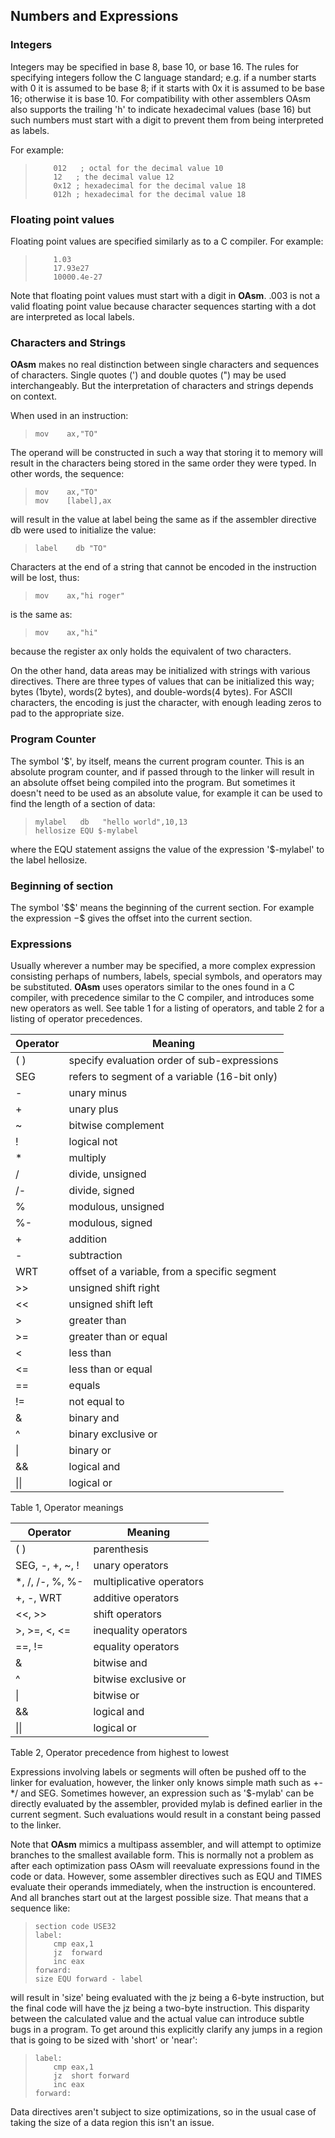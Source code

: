 ## Numbers and Expressions


### Integers
 

 
 Integers may be specified in base 8, base 10, or base 16.  The rules for specifying integers follow the C language standard; e.g. if a number starts with 0 it is assumed to be base 8; if it starts with 0x it is assumed to be base 16; otherwise it is base 10.  For compatibility with other assemblers OAsm also supports the trailing 'h' to indicate hexadecimal values (base 16) but such numbers must start with a digit to prevent them from being interpreted as labels.
 
 For example:
 
>         012   ; octal for the decimal value 10
>         12   ; the decimal value 12
>         0x12 ; hexadecimal for the decimal value 18
>         012h ; hexadecimal for the decimal value 18


### Floating point values

 Floating point values are specified similarly as to a C compiler.  For example:
 
>         1.03
>         17.93e27
>         10000.4e-27
 
 Note that floating point values must start with a digit in **OAsm**.  .003 is not a valid floating point value because character sequences starting with a dot are interpreted as local labels.


### Characters and Strings

 **OAsm** makes no real distinction between single characters and sequences of characters.  Single quotes (') and double quotes (")  may be used interchangeably.  But the interpretation of characters and strings depends on context.
 
 When used in an instruction:
 
>     mov    ax,"TO"
 
 The operand will be constructed in such a way that storing it to memory will result in the characters being stored in the same order they were typed.  In other words, the sequence:
 
>     mov    ax,"TO"
>     mov    [label],ax
 
 will result in the value at label being the same as if the assembler directive db were used to initialize the value:
 
>     label    db "TO"
 
 Characters at the end of a string that cannot be encoded in the instruction will be lost, thus:
 
>     mov    ax,"hi roger"
 
 is the same as:
 
>     mov    ax,"hi"
 
 because the register ax only holds the equivalent of two characters. 
 
 On the other hand, data areas may be initialized with strings with various directives.  There are three types of values that can be initialized this way; bytes (1byte), words(2 bytes), and double-words(4 bytes).  For ASCII characters, the encoding is just the character, with enough leading zeros to pad to the appropriate size.


### Program Counter

 The symbol '$', by itself, means the current program counter.  This is an absolute program counter, and if passed through to the linker will result in an absolute offset being compiled into the program.  But sometimes it doesn't need to be used as an absolute value, for example it can be used to find the length of a section of data:
 
>     mylabel   db   "hello world",10,13
>     hellosize EQU $-mylabel
 
 where the EQU statement assigns the value of the expression '$-mylabel' to the label hellosize.


### Beginning of section

 
 The symbol '$$' means the beginning of the current section.  For example the expression $-$$ gives the offset into the current section.


### Expressions

 
 Usually wherever a number may be specified, a more complex expression consisting perhaps of numbers, labels, special symbols, and operators may be substituted.  **OAsm** uses operators similar to the ones found in a C compiler, with precedence similar to the C compiler, and introduces some new operators as well.  See table 1 for a listing of operators, and table 2 for a listing of operator precedences.
 
    

|Operator |Meaning |
|--- |--- |
|( )|specify evaluation order of sub-expressions|
|SEG|refers to segment of a variable (16-bit only)|
|-|unary minus|
|+|unary plus|
|~|bitwise complement|
|!|logical not|
|\*|multiply|
|/|divide, unsigned|
|/-|divide, signed|
|%|modulous, unsigned|
|%-|modulous, signed|
|+|addition|
|-|subtraction|
|WRT|offset of a variable, from a specific segment|
|>>|unsigned shift right|
|<<|unsigned shift left|
|>|greater than|
|>=|greater than or equal|
|<|less than|
|<=|less than or equal|
|==|equals|
|!=|not equal to|
|&|binary and|
|^|binary exclusive or|
|\||binary or|
|&&|logical and|
|\|\||logical or|   

  
  Table 1, Operator meanings
  
     

|Operator |Meaning |
|--- |--- |
|( )|parenthesis|
|SEG, -, +, ~, !|unary operators|
|\*, /, /-, %, %-|multiplicative operators|
|+, -, WRT|additive operators|
|<<, >>|shift operators|
|>, >=, <, <=|inequality operators|
|==, !=|equality operators|
|&|bitwise and|
|^|bitwise exclusive or|
|\||bitwise or|
|&&|logical and|
|\|\||logical or|   

  
  
 Table 2, Operator precedence from highest to lowest
 
 Expressions involving labels or segments will often be pushed off to the linker for evaluation, however, the linker only knows simple math such as +-\*/ and SEG.  Sometimes however, an expression such as '$-mylab' can be directly evaluated by the assembler, provided mylab is defined earlier in the current segment.  Such evaluations would result in a constant being passed to the linker.
 
 Note that **OAsm** mimics a multipass assembler, and will attempt to optimize branches to the smallest available form.  This is normally not a problem as after each optimization pass OAsm will reevaluate expressions found in the code or data.  However, some assembler directives such as EQU and TIMES evaluate their operands immediately, when the instruction is encountered.  And all branches start out at the largest possible size.  That means that a sequence like:
 
>     section code USE32
>     label:
>         cmp eax,1
>         jz  forward
>         inc eax
>     forward:
>     size EQU forward - label
 
 will result in 'size' being evaluated with the jz being a 6-byte instruction, but the final code will have the jz being a two-byte instruction.  This disparity between the calculated value and the actual value can introduce subtle bugs in a program.  To get around this explicitly clarify any jumps in a region that is going to be sized with 'short' or 'near':
 
>     label:
>         cmp eax,1
>         jz  short forward
>         inc eax
>     forward:
 
 
 Data directives aren't subject to size optimizations, so in the usual case of taking the size of a data region this isn't an issue.
 
    
